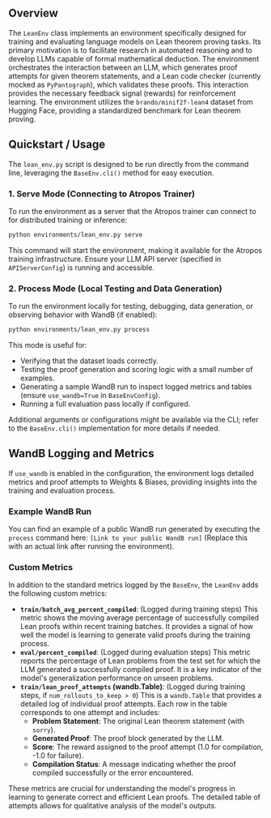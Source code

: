 ## Overview
The `LeanEnv` class implements an environment specifically designed for training and evaluating language models on Lean theorem proving tasks. Its primary motivation is to facilitate research in automated reasoning and to develop LLMs capable of formal mathematical deduction. The environment orchestrates the interaction between an LLM, which generates proof attempts for given theorem statements, and a Lean code checker (currently mocked as `PyPantograph`), which validates these proofs. This interaction provides the necessary feedback signal (rewards) for reinforcement learning. The environment utilizes the `brando/minif2f-lean4` dataset from Hugging Face, providing a standardized benchmark for Lean theorem proving.

## Quickstart / Usage

The `lean_env.py` script is designed to be run directly from the command line, leveraging the `BaseEnv.cli()` method for easy execution.

### 1. Serve Mode (Connecting to Atropos Trainer)

To run the environment as a server that the Atropos trainer can connect to for distributed training or inference:
```bash
python environments/lean_env.py serve
```
This command will start the environment, making it available for the Atropos training infrastructure. Ensure your LLM API server (specified in `APIServerConfig`) is running and accessible.

### 2. Process Mode (Local Testing and Data Generation)

To run the environment locally for testing, debugging, data generation, or observing behavior with WandB (if enabled):
```bash
python environments/lean_env.py process
```
This mode is useful for:
- Verifying that the dataset loads correctly.
- Testing the proof generation and scoring logic with a small number of examples.
- Generating a sample WandB run to inspect logged metrics and tables (ensure `use_wandb=True` in `BaseEnvConfig`).
- Running a full evaluation pass locally if configured.

Additional arguments or configurations might be available via the CLI; refer to the `BaseEnv.cli()` implementation for more details if needed.

## WandB Logging and Metrics

If `use_wandb` is enabled in the configuration, the environment logs detailed metrics and proof attempts to Weights & Biases, providing insights into the training and evaluation process.

### Example WandB Run

You can find an example of a public WandB run generated by executing the `process` command here:
`[Link to your public WandB run]` (Replace this with an actual link after running the environment).

### Custom Metrics

In addition to the standard metrics logged by the `BaseEnv`, the `LeanEnv` adds the following custom metrics:

*   **`train/batch_avg_percent_compiled`**: (Logged during training steps) This metric shows the moving average percentage of successfully compiled Lean proofs within recent training batches. It provides a signal of how well the model is learning to generate valid proofs during the training process.
*   **`eval/percent_compiled`**: (Logged during evaluation steps) This metric reports the percentage of Lean problems from the test set for which the LLM generated a successfully compiled proof. It is a key indicator of the model's generalization performance on unseen problems.
*   **`train/lean_proof_attempts` (wandb.Table)**: (Logged during training steps, if `num_rollouts_to_keep > 0`) This is a `wandb.Table` that provides a detailed log of individual proof attempts. Each row in the table corresponds to one attempt and includes:
    *   **Problem Statement**: The original Lean theorem statement (with `sorry`).
    *   **Generated Proof**: The proof block generated by the LLM.
    *   **Score**: The reward assigned to the proof attempt (1.0 for compilation, -1.0 for failure).
    *   **Compilation Status**: A message indicating whether the proof compiled successfully or the error encountered.

These metrics are crucial for understanding the model's progress in learning to generate correct and efficient Lean proofs. The detailed table of attempts allows for qualitative analysis of the model's outputs.
